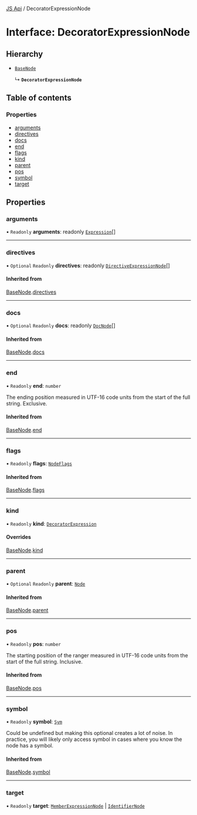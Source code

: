 [JS Api](../index.md) / DecoratorExpressionNode

# Interface: DecoratorExpressionNode

## Hierarchy

- [`BaseNode`](BaseNode.md)

  ↳ **`DecoratorExpressionNode`**

## Table of contents

### Properties

- [arguments](DecoratorExpressionNode.md#arguments)
- [directives](DecoratorExpressionNode.md#directives)
- [docs](DecoratorExpressionNode.md#docs)
- [end](DecoratorExpressionNode.md#end)
- [flags](DecoratorExpressionNode.md#flags)
- [kind](DecoratorExpressionNode.md#kind)
- [parent](DecoratorExpressionNode.md#parent)
- [pos](DecoratorExpressionNode.md#pos)
- [symbol](DecoratorExpressionNode.md#symbol)
- [target](DecoratorExpressionNode.md#target)

## Properties

### arguments

• `Readonly` **arguments**: readonly [`Expression`](../index.md#expression)[]

___

### directives

• `Optional` `Readonly` **directives**: readonly [`DirectiveExpressionNode`](DirectiveExpressionNode.md)[]

#### Inherited from

[BaseNode](BaseNode.md).[directives](BaseNode.md#directives)

___

### docs

• `Optional` `Readonly` **docs**: readonly [`DocNode`](DocNode.md)[]

#### Inherited from

[BaseNode](BaseNode.md).[docs](BaseNode.md#docs)

___

### end

• `Readonly` **end**: `number`

The ending position measured in UTF-16 code units from the start of the
full string. Exclusive.

#### Inherited from

[BaseNode](BaseNode.md).[end](BaseNode.md#end)

___

### flags

• `Readonly` **flags**: [`NodeFlags`](../enums/NodeFlags.md)

#### Inherited from

[BaseNode](BaseNode.md).[flags](BaseNode.md#flags)

___

### kind

• `Readonly` **kind**: [`DecoratorExpression`](../enums/SyntaxKind.md#decoratorexpression)

#### Overrides

[BaseNode](BaseNode.md).[kind](BaseNode.md#kind)

___

### parent

• `Optional` `Readonly` **parent**: [`Node`](../index.md#node)

#### Inherited from

[BaseNode](BaseNode.md).[parent](BaseNode.md#parent)

___

### pos

• `Readonly` **pos**: `number`

The starting position of the ranger measured in UTF-16 code units from the
start of the full string. Inclusive.

#### Inherited from

[BaseNode](BaseNode.md).[pos](BaseNode.md#pos)

___

### symbol

• `Readonly` **symbol**: [`Sym`](Sym.md)

Could be undefined but making this optional creates a lot of noise. In practice,
you will likely only access symbol in cases where you know the node has a symbol.

#### Inherited from

[BaseNode](BaseNode.md).[symbol](BaseNode.md#symbol)

___

### target

• `Readonly` **target**: [`MemberExpressionNode`](MemberExpressionNode.md) \| [`IdentifierNode`](IdentifierNode.md)

